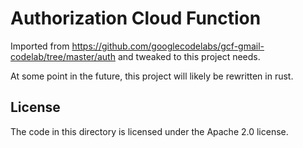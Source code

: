 # Authorization Cloud Function

Imported from https://github.com/googlecodelabs/gcf-gmail-codelab/tree/master/auth and tweaked to
this project needs.

At some point in the future, this project will likely be rewritten in rust.

## License

The code in this directory is licensed under the Apache 2.0 license.
